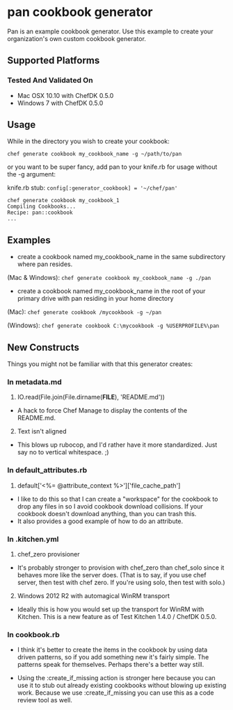 # pan cookbook generator

Pan is an example cookbook generator. Use this example to create your organization's own custom cookbook generator.

## Supported Platforms

### Tested And Validated On
* Mac OSX 10.10 with ChefDK 0.5.0
* Windows 7 with ChefDK 0.5.0

## Usage

While in the directory you wish to create your cookbook:

`chef generate cookbook my_cookbook_name -g ~/path/to/pan`

or you want to be super fancy, add pan to your knife.rb for usage without the -g argument:

knife.rb stub:
`config[:generator_cookbook] = '~/chef/pan'`

```
chef generate cookbook my_cookbook_1
Compiling Cookbooks...
Recipe: pan::cookbook
...
```
## Examples

* create a cookbook named my_cookbook_name in the same subdirectory where pan resides.

(Mac & Windows): `chef generate cookbook my_cookbook_name -g ./pan`

* create a cookbook named my_cookbook_name in the root of your primary drive with pan residing in your home directory

(Mac): `chef generate cookbook /mycookbook -g ~/pan`

(Windows): `chef generate cookbook C:\mycookbook -g %USERPROFILE%\pan`

## New Constructs

Things you might not be familiar with that this generator creates:

### In metadata.md

1. IO.read(File.join(File.dirname(__FILE__), 'README.md'))

  * A hack to force Chef Manage to display the contents of the README.md.

2. Text isn't aligned

  * This blows up rubocop, and I'd rather have it more standardized. Just say no to vertical whitespace. ;)

### In default_attributes.rb

1. default['<%= @attribute_context %>']['file_cache_path']

  * I like to do this so that I can create a "workspace" for the cookbook to drop any files in so I avoid cookbook download collisions. If your cookbook doesn't download anything, than you can trash this.
  * It also provides a good example of how to do an attribute.

### In .kitchen.yml

1. chef_zero provisioner

  * It's probably stronger to provision with chef_zero than chef_solo since it behaves more like the server does. (That is to say, if you use chef server, then test with chef zero. If you're using solo, then test with solo.)

2. Windows 2012 R2 with automagical WinRM transport
  * Ideally this is how you would set up the transport for WinRM with Kitchen. This is a new feature as of Test Kitchen 1.4.0 / ChefDK 0.5.0.

### In cookbook.rb

* I think it's better to create the items in the cookbook by using data driven patterns, so if you add something new it's fairly simple. The patterns speak for themselves. Perhaps there's a better way still.

* Using the :create_if_missing action is stronger here because you can use it to stub out already existing cookbooks without blowing up existing work. Because we use :create_if_missing you can use this as a code review tool as well.
